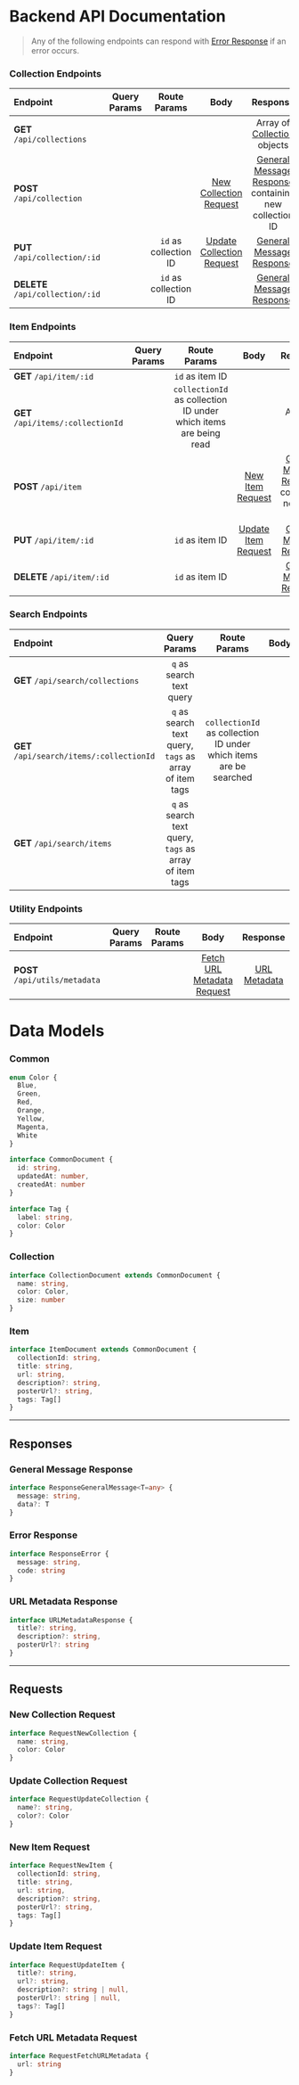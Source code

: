 # Backend API Documentation

> Any of the following endpoints can respond with [Error Response](#error-response) if an error occurs.

### Collection Endpoints

| Endpoint | Query Params | Route Params | Body | Response |
|:---------|:------------:|:------------:|:----:|:--------:|
| **GET** `/api/collections` |  |  |  | Array of [Collection](#collection) objects |
| **POST** `/api/collection` | | | [New Collection Request](#new-collection-request) | [General Message Response](#general-message-response) containing new collection ID |
| **PUT** `/api/collection/:id` | | `id` as collection ID | [Update Collection Request](#update-collection-request) | [General Message Response](#general-message-response) |
| **DELETE** `/api/collection/:id` | | `id` as collection ID | | [General Message Response](#general-message-response) |

### Item Endpoints

| Endpoint | Query Params | Route Params | Body | Response |
|:---------|:------------:|:------------:|:----:|:--------:|
| **GET** `/api/item/:id` | | `id` as item ID | | [Item](#item) |
| **GET** `/api/items/:collectionId` | | `collectionId` as collection ID under which items are being read | | Array of [Item](#item) |
| **POST** `/api/item` | | | [New Item Request](#new-item-request) | [General Message Response](#general-message-response) containing new item ID |
| **PUT** `/api/item/:id` | | `id` as item ID | [Update Item Request](#update-item-request) | [General Message Response](#general-message-response) |
| **DELETE** `/api/item/:id` | | `id` as item ID | | [General Message Response](#general-message-response) |

### Search Endpoints

| Endpoint | Query Params | Route Params | Body | Response |
|:---------|:------------:|:------------:|:----:|:--------:|
| **GET** `/api/search/collections` | `q` as search text query | | | Array of [Collection](#collection) |
| **GET** `/api/search/items/:collectionId` | `q` as search text query, `tags` as array of item tags | `collectionId` as collection ID under which items are be searched | | Array of [Item](#item) |
| **GET** `/api/search/items` | `q` as search text query, `tags` as array of item tags | | | Array of [Item](#item) |

### Utility Endpoints

| Endpoint | Query Params | Route Params | Body | Response |
|:---------|:------------:|:------------:|:----:|:--------:|
| **POST** `/api/utils/metadata` | | | [Fetch URL Metadata Request](#fetch-url-metadata-request) | [URL Metadata](#url-metadata-response) |


# Data Models

### Common

```ts
enum Color {
  Blue,
  Green,
  Red,
  Orange,
  Yellow,
  Magenta,
  White
}
```

```ts
interface CommonDocument {
  id: string,
  updatedAt: number,
  createdAt: number
}
```

```ts
interface Tag {
  label: string,
  color: Color
}
```

### Collection

```ts
interface CollectionDocument extends CommonDocument {
  name: string,
  color: Color,
  size: number
}
```

### Item

```ts
interface ItemDocument extends CommonDocument {
  collectionId: string,
  title: string,
  url: string,
  description?: string,
  posterUrl?: string,
  tags: Tag[]
}
```

---

## Responses

### General Message Response

```ts
interface ResponseGeneralMessage<T=any> {
  message: string,
  data?: T
}
```

### Error Response

```ts
interface ResponseError {
  message: string,
  code: string
}
```

### URL Metadata Response

```ts
interface URLMetadataResponse {
  title?: string,
  description?: string,
  posterUrl?: string
}
```

---

## Requests

### New Collection Request

```ts
interface RequestNewCollection {
  name: string,
  color: Color
}
```

### Update Collection Request

```ts
interface RequestUpdateCollection {
  name?: string,
  color?: Color
}
```

### New Item Request

```ts
interface RequestNewItem {
  collectionId: string,
  title: string,
  url: string,
  description?: string,
  posterUrl?: string,
  tags: Tag[]
}
```

### Update Item Request

```ts
interface RequestUpdateItem {
  title?: string,
  url?: string,
  description?: string | null,
  posterUrl?: string | null,
  tags?: Tag[]
}
```

### Fetch URL Metadata Request

```ts
interface RequestFetchURLMetadata {
  url: string
}
```